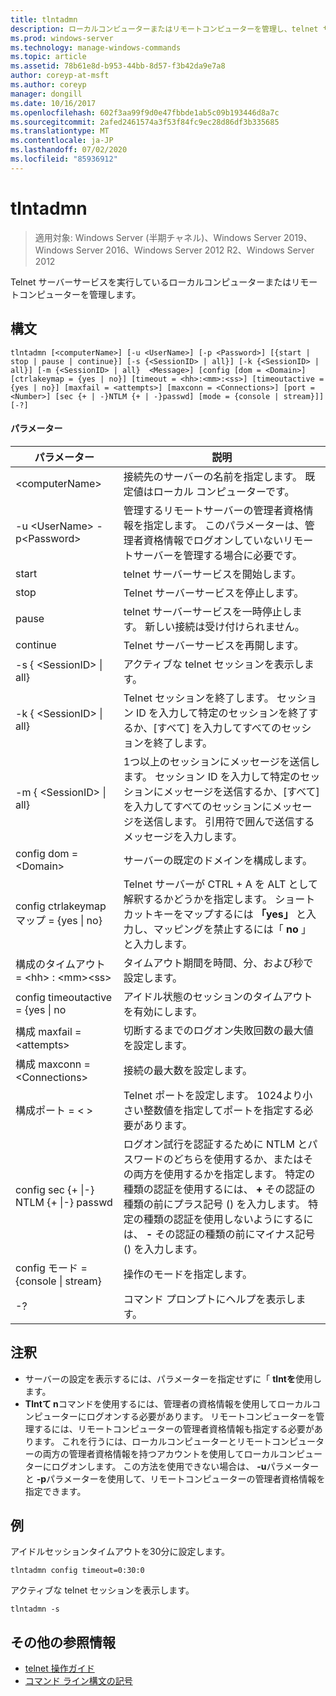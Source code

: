 ```yaml
---
title: tlntadmn
description: ローカルコンピューターまたはリモートコンピューターを管理し、telnet サーバーサービスを実行している tlntの管理に関する参照記事。
ms.prod: windows-server
ms.technology: manage-windows-commands
ms.topic: article
ms.assetid: 78b61e8d-b953-44bb-8d57-f3b42da9e7a8
author: coreyp-at-msft
ms.author: coreyp
manager: dongill
ms.date: 10/16/2017
ms.openlocfilehash: 602f3aa99f9d0e47fbbde1ab5c09b193446d8a7c
ms.sourcegitcommit: 2afed2461574a3f53f84fc9ec28d86df3b335685
ms.translationtype: MT
ms.contentlocale: ja-JP
ms.lasthandoff: 07/02/2020
ms.locfileid: "85936912"
---
```

# <a name="tlntadmn"></a>tlntadmn

> 適用対象: Windows Server (半期チャネル)、Windows Server 2019、Windows Server 2016、Windows Server 2012 R2、Windows Server 2012

Telnet サーバーサービスを実行しているローカルコンピューターまたはリモートコンピューターを管理します。

## <a name="syntax"></a>構文
```
tlntadmn [<computerName>] [-u <UserName>] [-p <Password>] [{start | stop | pause | continue}] [-s {<SessionID> | all}] [-k {<SessionID> | all}] [-m {<SessionID> | all}  <Message>] [config [dom = <Domain>] [ctrlakeymap = {yes | no}] [timeout = <hh>:<mm>:<ss>] [timeoutactive = {yes | no}] [maxfail = <attempts>] [maxconn = <Connections>] [port = <Number>] [sec {+ | -}NTLM {+ | -}passwd] [mode = {console | stream}]] [-?]
```
#### <a name="parameters"></a>パラメーター

|                   パラメーター                    |                                                                                                                                                       説明                                                                                                                                                        |
|------------------------------------------------|--------------------------------------------------------------------------------------------------------------------------------------------------------------------------------------------------------------------------------------------------------------------------------------------------------------------------|
|                \<computerName>                 |                                                                                                                    接続先のサーバーの名前を指定します。 既定値はローカル コンピューターです。                                                                                                                    |
|         -u \<UserName> -p\<Password>          |                                                管理するリモートサーバーの管理者資格情報を指定します。 このパラメーターは、管理者資格情報でログオンしていないリモートサーバーを管理する場合に必要です。                                                |
|                     start                      |                                                                                                                                            telnet サーバーサービスを開始します。                                                                                                                                             |
|                      stop                      |                                                                                                                                             Telnet サーバーサービスを停止します。                                                                                                                                              |
|                     pause                      |                                                                                                                          telnet サーバーサービスを一時停止します。 新しい接続は受け付けられません。                                                                                                                          |
|                    continue                    |                                                                                                                                            Telnet サーバーサービスを再開します。                                                                                                                                            |
|          -s { \<SessionID> &#124; all}          |                                                                                                                                             アクティブな telnet セッションを表示します。                                                                                                                                             |
|          -k { \<SessionID> &#124; all}          |                                                                                                        Telnet セッションを終了します。 セッション ID を入力して特定のセッションを終了するか、[すべて] を入力してすべてのセッションを終了します。                                                                                                         |
|    -m { \<SessionID> &#124; all}<Message>     |                                                   1つ以上のセッションにメッセージを送信します。 セッション ID を入力して特定のセッションにメッセージを送信するか、[すべて] を入力してすべてのセッションにメッセージを送信します。 引用符で囲んで送信するメッセージを入力します。                                                   |
|             config dom =\<Domain>             |                                                                                                                                      サーバーの既定のドメインを構成します。                                                                                                                                       |
|      config ctrlakeymap マップ = {yes &#124; no}      |                                                                                     Telnet サーバーが CTRL + A を ALT として解釈するかどうかを指定します。 ショートカットキーをマップするには **「yes」** と入力し、マッピングを禁止するには「 **no** 」と入力します。                                                                                     |
|       構成のタイムアウト = \<hh> : \<mm>\<ss>       |                                                                                                                                 タイムアウト期間を時間、分、および秒で設定します。                                                                                                                                 |
|     config timeoutactive = {yes &#124; no      |                                                                                                                                            アイドル状態のセッションのタイムアウトを有効にします。                                                                                                                                             |
|          構成 maxfail =\<attempts>          |                                                                                                                          切断するまでのログオン失敗回数の最大値を設定します。                                                                                                                          |
|        構成 maxconn =\<Connections>         |                                                                                                                                         接続の最大数を設定します。                                                                                                                                          |
|            構成ポート = < \>             |                                                                                                                    Telnet ポートを設定します。 1024より小さい整数値を指定してポートを指定する必要があります。                                                                                                                    |
| config sec {+ &#124;-} NTLM {+ &#124;-} passwd | ログオン試行を認証するために NTLM とパスワードのどちらを使用するか、またはその両方を使用するかを指定します。 特定の種類の認証を使用するには、 **+** その認証の種類の前にプラス記号 () を入力します。 特定の種類の認証を使用しないようにするには、 **-** その認証の種類の前にマイナス記号 () を入力します。 |
|     config モード = {console &#124; stream}      |                                                                                                                                             操作のモードを指定します。                                                                                                                                             |
|                       -?                       |                                                                                                                                           コマンド プロンプトにヘルプを表示します。                                                                                                                                           |

## <a name="remarks"></a>注釈
-   サーバーの設定を表示するには、パラメーターを指定せずに「 **tlntを**使用します。
-   **Tlntて n**コマンドを使用するには、管理者の資格情報を使用してローカルコンピューターにログオンする必要があります。 リモートコンピューターを管理するには、リモートコンピューターの管理者資格情報も指定する必要があります。 これを行うには、ローカルコンピューターとリモートコンピューターの両方の管理者資格情報を持つアカウントを使用してローカルコンピューターにログオンします。 この方法を使用できない場合は、 **-u**パラメーターと **-p**パラメーターを使用して、リモートコンピューターの管理者資格情報を指定できます。

## <a name="examples"></a>例
アイドルセッションタイムアウトを30分に設定します。
```
tlntadmn config timeout=0:30:0
```
アクティブな telnet セッションを表示します。
```
tlntadmn -s
```

## <a name="additional-references"></a>その他の参照情報
-   [telnet 操作ガイド](https://technet.microsoft.com/library/cc753164(v=ws.10).aspx)
- [コマンド ライン構文の記号](command-line-syntax-key.md)
